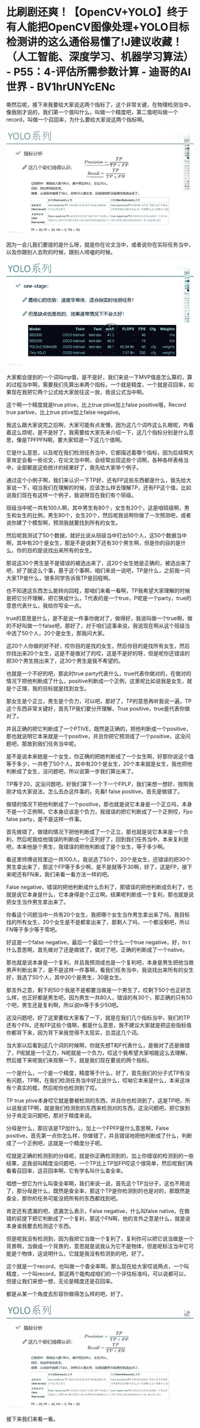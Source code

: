 # 比刷剧还爽！【OpenCV+YOLO】终于有人能把OpenCV图像处理+YOLO目标检测讲的这么通俗易懂了!J建议收藏！（人工智能、深度学习、机器学习算法） - P55：4-评估所需参数计算 - 迪哥的AI世界 - BV1hrUNYcENc

嘶然后呢，接下来我要给大家说这两个指标了，这个非常关键，在物理检测当中，像我刚才说的，我们第一个值叫什么，叫做一个精度吧，第二值呢叫做一个record，叫做一个召回率，为什么要给大家说这两个指标啊。



![](img/0244a09ddaeffbf37e020877bad5e425_1.png)

因为一会儿我们要提的是什么呀，就是你在论文当中，或者说你在实际任务当中，以及你跟别人去吹的时候，跟别人唠嗑的时候。



![](img/0244a09ddaeffbf37e020877bad5e425_3.png)

大家都会提到的一个词叫mp值，是不是好，我们来说一下MVP值是怎么算的，算的过程当中啊，需要我们先算出来两个指标，一个就是精度，一个就是召回率，如果现在我把它两个公式给大家放往这一放，我说公式当中啊。

这个啊一个精度就是true ptive，比上true ptive加上false positive哦，Record true partive，比上true ptive加上false negative。

我这么跟大家说完之后啊，大家可能有点发懵，因为这几个词咋这么扎眼呢，咋看着这么烦呢，是不是好了，我需要给大家先来介绍一下，这几个指标分别是什么意思，像是TPFPFN啊，要大家知道一下这几个值啊。

它是什么意思，以及呢在我们检测任务当中，它都描述着哪个指标，因为后续啊大家肯定会看一些论文，在论文当中啊，会经常出现这些个词啊，各种各样表格当中，全部都是这些统计的结果好了，我先给大家举个例子。

通过这个小例子啊，我们来认识一下TP好，还有FP这些东西都是什么，我先给大家说一下，咱当我们在理解的时候，应该怎么样去理解TP，还有FP这个值，比如说我们现在有这样一个例子，我说呀现在我们有个班级。

班级当中呢一共有100人啊，其中男生有80个，女生有20个，这是咱班级啊，男生和女生的比例，男生80个，女生20个，然后呢我说啊你做了一次预测吧，或者说你建了个模型啊，预测我就要找到所有的女生。

然后呢我测试了50个数据，就好比说从班级当中打出50个人，这50个数据当中啊，其中有20个是女生，那是不是说剩下还有30个男生啊，但是你的目的是什么，你的目的是说找出来所有的女生。

那说这30个男生是不是错误的被选出来了，这20个女生她是正确的，被选出来了吧，好了就这么个事，基于这个事啊，咱们来说一说吧，TP是什么，之前我一问大家TP是什么，很多同学告诉我TP是回程啊。

也不知道这东西怎么能转向回程，那咱们来看一看啊，TP我希望大家理解的时候是把它分开理解，把它换成什么，T代表的是一个true，P呢是一个party，true的意思代表什么，我给你写全一点。

true的意思是什么，是不是说一件事你做对了，做得好，我说叫做一个true啊，做的不好叫做一个false吧，那好了，对于咱们这事来说，我说现在啊从这个班级当中选了50个人，20个是女生，那我问大家。

这20个人你做的好不好，哎你目的是找的女生，然后你目的是找所有女生，然后你找出来20个女生，这是不是做对了的哎，这是不是好的呀，但是呢你还错误的把30个男生挑出来了，这30个男生是我不希望的。

也就是一个不好的吧，那此时true party代表什么，true代表你做对的，在做对的情况下把他判断成了什么，positive判断成一个正例，这里呢比如说我是女生，就是个正理，我的目标就是找到女生。

那女生是个正立，男生是个负力，可以吧，那好了，TP的意思再听我说一遍，TP这个东西非常关键好，首先TP我们要分开理解，True positive，true是代表你做对了。

并且正确的把它判断成了一个PTIVE，既然是正确的，把他判断成一个positive，那也就说明它本来就是一个positive，并且你把它预测成了一个positive，这没问题吧，那放到我们任务当中呢。

是不是说本来她是一个女生，你正确的把她判断成了一个女生啊，好那你说这个值等于多少，一共卷了50个人，其中有20个是女生，20个本来就是女生，我也把他判断成了女生，没问题吧，所以说第一步我们算出来了。

TP等于20，这没问题吧，好我们算下一个下一个FPLP，我们来想一想好，按照我刚才给大家说法，怎么去办这件事的，先看f false positive，首先是做错了。

做错的情况下把他判断成了一个positive，那也就是说它本身是一个正立吗，本身不是一个正例啊，它本身应该是个负力，我错误的把它判断成了一个正例哎，Fpo false party，是不是这样一件事。

首先做错了，做错的情况下把他判断成了一个正立，那也就是说它本来是一个负利，然后呢我给他错误的判断成一个正列好了，回到我们任务当中，本来复利是吧，本来他是个男生，我错误的把他判断成了是个女生，等于多少啊。

看这里师傅说班里边一共100人，我说选了50个，20个是女生，还错误的把30个男生拿出来了，那这个FP等于多少啊，是不是就等于30啊，好了，这是FP，接下来呢还有FN来，我们来看一看方法一样的吧。

False negative，错误的把他判断成什么负利了，那错误的把他判断成负利了，也就是说它本身是什么，它本身得是个正立啊，结果呢判断成一个复利，那也就是说把女生当作男生拿出来了。

你看这个问题当中一共有20个女生，我把哪个女生当作男生拿出来了吗，我目标找的所有女生，20个女生是不是都拿出来了，那剩人了吗，一个都没剩吧，所以FN等于多少等于零吧。

好这是一个false negative，最后一个最后一个什么一个true negative，好，tn t什么意思啊，首先做对了还是做错了，做对了吧，正确的判断成了一个native。

那也就是说本身是一个复利，并且我预测成也是一个复利吧，本身是男生把他当做男声判断出来了，是不是这样一件事啊，看我们任务当中，我说找出来所有的女生好，我选了50个人，其中20个是男生，30是女生。

那言外之意，剩下的50个我是不是都要当做是一个男生了，哎剩下50个也正好怎么样，也正好都是男生吧，因为男生一共80人，错误的有30个，那正确的只有50个吧，男生还是复利啊，所以说tn等于多少50吧。

这没问题吧，好了这里要给大家看了一下，就是在我们几个指标当中，我们的TP还有个FN，还有FP这些个值啊，都是什么意思，我不建议大家就是把这些指标值你都背下来，因为背下来我觉得不太现实，总混这几个词。

当大家以后看到这几个词的时候啊，你就先想T和F代表什么，是做对了还是做错了，P呢就是一个正力，N呢就是一个负力，哎这个我希望大家咱能这么去理解，然后接下来呢我们来观察一下，就是我们现在要说的两个指标。

一个是什么，一个是一个精度，精度等于什么，好了，首先我们的分子式TP有没有问题，TP啊，在我们检测任务当中好比说什么，哎呦它本来是什么，本来这块有个真实的框，然后呢你也检测到了哎。

TP true ptive本身哎它就是要被检测的东西，并且你也检测到了，这是TP吧，所以说我说TP啊，就是我们检测到的东西来检测对的东西，这没问题吧，把它放到分子肯定没问题吧，那对于精度来说。

分母是什么，那应该是TP加什么，加上一个FPFP是什么意思啊，False positive，首先第一点你怎么样，你做错了，并且错误地把他判断成了什么，判断成了一个正例吧，这就是一个精度分子呢。

哎就是正确的检测到的分母呢，就是你正确检测到的，加上你错误的检测到的一些结果，这我说叫精度没问题吧，一个TP比上TP加FP哎这个很简单，然后呢我们再看看召回率，这召回率啊，它有学名叫什么查全率。

咱想一想它为什么叫查全率啊，我们来说一说，首先这个TP当分子，这也不用说了，那分母是什么，既然是查全率，那这个TP是你检测到的也是对的，那既然是查全，那你的任务可能没把所有的东西都找到吧。

肯定还有遗漏的吧，遗漏怎么表示，False negative，什么叫false native，在做错的前提下把它判断成了一个复利，那这个FN啊，他的言外之意是什么，就是说本身诶我要去检测这个东西。

但是呢我没有检测到，因为我把它当做一个复利了，复利你可以把它说当做是一个背景啊，当做成一个背景的，意思就是说我认为它不是物体，但是呢标注当中它可能是个物体，这说明什么，它就是我没有检测到的吧，好了。

这个就是一个record，也叫做一个查全率啊，那么现在给大家哎说两点，一个叫精度，一个叫record，那这两个能构成咱们的一个评估标准吗，可以说都可以，但是让我们来想一想，无论是精度还是召回率。

都是从某一个角度去形容你做得怎么样的吧，好了。

![](img/0244a09ddaeffbf37e020877bad5e425_5.png)

接下来我们来看一看。